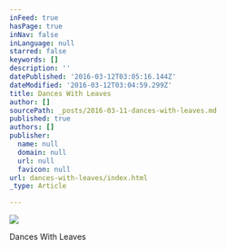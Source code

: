 ```yaml
---
inFeed: true
hasPage: true
inNav: false
inLanguage: null
starred: false
keywords: []
description: ''
datePublished: '2016-03-12T03:05:16.144Z'
dateModified: '2016-03-12T03:04:59.299Z'
title: Dances With Leaves
author: []
sourcePath: _posts/2016-03-11-dances-with-leaves.md
published: true
authors: []
publisher:
  name: null
  domain: null
  url: null
  favicon: null
url: dances-with-leaves/index.html
_type: Article

---
```

![](https://the-grid-user-content.s3-us-west-2.amazonaws.com/f990e1cd-1df6-486c-bcd1-926cab81e2f7.jpg)

Dances With Leaves